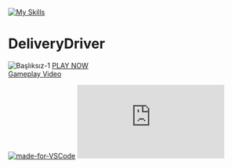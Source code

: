 [![My Skills](https://skillicons.dev/icons?i=cs,unity,pr,ps&per )](https://skillicons.dev)
# DeliveryDriver
![Başlıksız-1](https://github.com/muhammedahmetsekerci/DeliveryDriver/assets/96115180/b031187c-5120-421e-bdc6-e097ba23be44)
[PLAY NOW](https://play.unity.com/mg/other/treasure-driver)
</br>[Gameplay Video](https://youtu.be/lX7-UaHIpi0)


[![made-for-VSCode](https://img.shields.io/badge/Made%20for-VSCode-1f425f.svg)](https://code.visualstudio.com/)
[![GitHub license](https://badgen.net/github/license/Naereen/Strapdown.js)](https://github.com/Naereen/StrapDown.js/blob/master/LICENSE)


